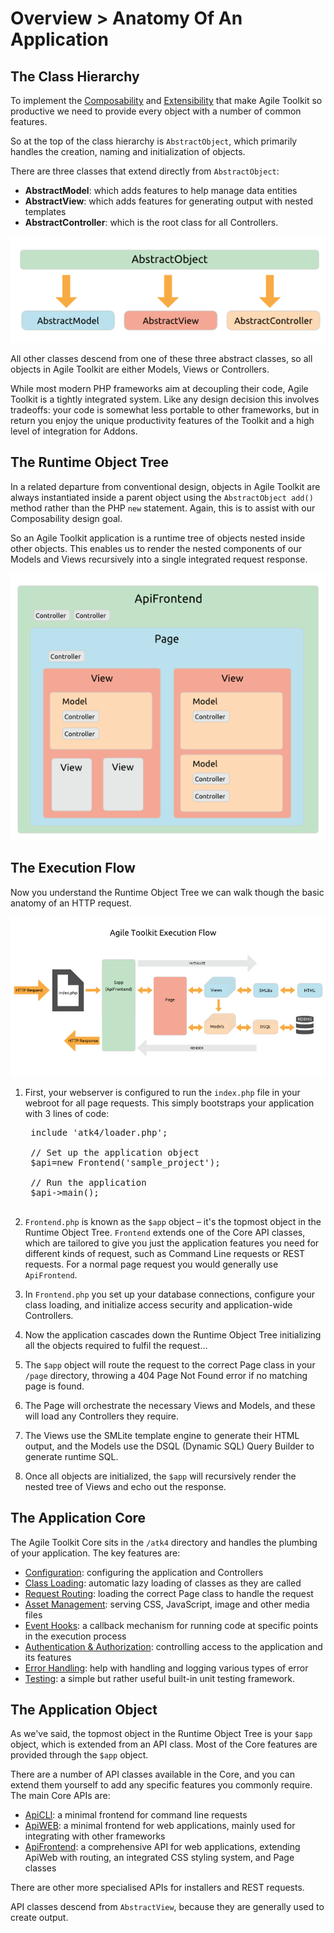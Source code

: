 # Overview > Anatomy Of An Application

## The Class Hierarchy

To implement the [Composability](/TODO) and [Extensibility](/TODO) that make Agile Toolkit so productive we need to provide every object with a number of common features.

So at the top of the class hierarchy is `AbstractObject`, which primarily handles the creation, naming and initialization of objects.

There are three classes that extend directly from `AbstractObject`:

* **AbstractModel**: which adds features to help manage data entities
* **AbstractView**: which adds features for generating output with nested templates
* **AbstractController**: which is the root class for all Controllers. 

![ATK Object Structure](dia-abstract-object.png)

All other classes descend from one of these three abstract classes, so all objects in Agile Toolkit are either Models, Views or Controllers.

While most modern PHP frameworks aim at decoupling their code, Agile Toolkit is a tightly integrated system. Like any design decision this involves tradeoffs: your code is somewhat less portable to other frameworks, but in return you enjoy the unique productivity features of the Toolkit and a high level of integration for Addons.

## The Runtime Object Tree

In a related departure from conventional design, objects in Agile Toolkit are always instantiated inside a parent object using the `AbstractObject add()` method rather than the PHP `new` statement. Again, this is to assist with our Composability design goal. 

So an Agile Toolkit application is a runtime tree of objects nested inside other objects. This enables us to render the nested components of our Models and Views recursively into a single integrated request response.  

![ATK Application Structure](dia-application.png)

## The Execution Flow

Now you understand the Runtime Object Tree we can walk though the basic anatomy of an HTTP request.

![Agile Toolkit Execution Flow](dia-execution-flow.png)

1. First, your webserver is configured to run the `index.php` file in your webroot for all page requests. This simply bootstraps your application with 3 lines of code:

    <pre>
    include 'atk4/loader.php';

    // Set up the application object
    $api=new Frontend('sample_project');

    // Run the application
    $api->main();
    </pre>
    
1. `Frontend.php` is known as the `$app` object &ndash; it's the topmost object in the Runtime Object Tree. `Frontend` extends one of the Core API classes, which are tailored to give you just the application features you need for different kinds of request, such as Command Line requests or REST requests. For a normal page request you would generally use `ApiFrontend`.

1. In `Frontend.php` you set up your database connections, configure your class loading, and initialize access security and application-wide Controllers.

1. Now the application cascades down the Runtime Object Tree initializing all the objects required to fulfil the request...

1. The `$app` object will route the request to the correct Page class in your `/page` directory, throwing a 404 Page Not Found error if no matching page is found.

1. The Page will orchestrate the necessary Views and Models, and these will load any Controllers they require.

1. The Views use the SMLite template engine to generate their HTML output, and the Models use the DSQL (Dynamic SQL) Query Builder to generate runtime SQL.

1. Once all objects are initialized, the `$app` will recursively render the nested tree of Views and echo out the response.

## The Application Core

The Agile Toolkit Core sits in the `/atk4` directory and handles the plumbing of your application. The key features are:

* [Configuration](/TODO): configuring the application and Controllers
* [Class Loading](/TODO): automatic lazy loading of classes as they are called
* [Request Routing](/TODO): loading the correct Page class to handle the request
* [Asset Management](/TODO): serving CSS, JavaScript, image and other media files
* [Event Hooks](/TODO): a callback mechanism for running code at specific points in the execution process
* [Authentication & Authorization](/TODO): controlling access to the application and its features
* [Error Handling](/TODO): help with handling and logging various types of error
* [Testing](/TODO): a simple but rather useful built-in unit testing framework.

## The Application Object

As we've said, the topmost object in the Runtime Object Tree is your `$app` object, which is extended from an API class. Most of the Core features are provided through the `$app` object. 

There are a number of API classes available in the Core, and you can extend them yourself to add any specific features you commonly require. The main Core APIs are:

* [ApiCLI](/TODO): a minimal frontend for command line requests
* [ApiWEB](/TODO): a minimal frontend for web applications, mainly used for integrating with other frameworks
* [ApiFrontend](/TODO): a comprehensive API for web applications, extending ApiWeb with routing, an integrated CSS styling system, and Page classes

There are other more specialised APIs for installers and REST requests.

API classes descend from `AbstractView`, because they are generally used to create output.
